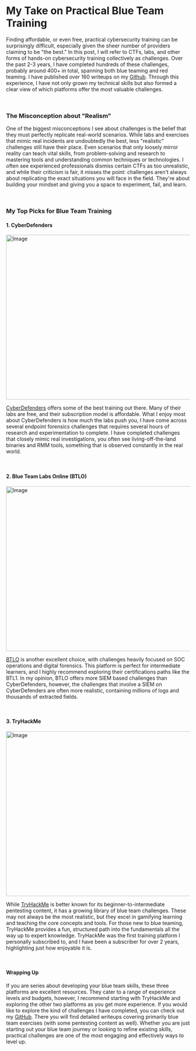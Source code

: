 # **My Take on Practical Blue Team Training** 

Finding affordable, or even free, practical cybersecurity training can be surprisingly difficult, especially given the sheer number of providers claiming to be "the best." In this post, I will refer to CTFs, labs, and other forms of hands-on cybersecurity training collectively as challenges. Over the past 2-3 years, I have completed hundreds of these challenges, probably around 400+ in total, spanning both blue teaming and red teaming. I have published over 160 writeups on my [Github](https://github.com/tim-barc/ctf_writeups). Through this experience, I have not only grown my technical skills but also formed a clear view of which platforms offer the most valuable challenges. 

<br>

### **The Misconception about "Realism"**

One of the biggest misconceptions I see about challenges is the belief that they must perfectly replicate real-world scenarios. While labs and exercises that mimic real incidents are undoubtedly the best, less "realistic" challenges still have their place. Even scenarios that only loosely mirror reality can teach vital skills, from problem-solving and research to mastering tools and understanding common techniques or technologies. I often see experienced professionals dismiss certain CTFs as too unrealistic, and while their criticism is fair, it misses the point: challenges aren't always about replicating the exact situations you will face in the field. They're about building your mindset and giving you a space to experiment, fail, and learn. 

<br>

### **My Top Picks for Blue Team Training**

#### **1. CyberDefenders**

<img width="940" height="450" alt="Image" src="https://github.com/user-attachments/assets/0fd3d79a-1a4c-43ec-8cec-dba3d6b58bfc" />

[CyberDefenders](https://cyberdefenders.org) offers some of the best training out there. Many of their labs are free, and their subscription model is affordable. What I enjoy most about CyberDefenders is how much the labs push you, I have come across several endpoint forensics challenges that requires several hours of research and experimentation to complete. I have completed challenges that closely mimic real investigations, you often see living-off-the-land binaries and RMM tools, something that is observed constantly in the real world. 

<br>

#### **2. Blue Team Labs Online (BTLO)**

<img width="940" height="450" alt="Image" src="https://github.com/user-attachments/assets/02c1221f-6608-4667-8272-e2f3cf799ac3" />

[BTLO](https://blueteamlabs.online/) is another excellent choice, with challenges heavily focused on SOC operations and digital forensics. This platform is perfect for intermediate learners, and I highly recommend exploring their certifications paths like the BTL1. In my opinion, BTLO offers more SIEM based challenges than CyberDefenders, however, the challenges that involve a SIEM on CyberDefenders are often more realistic, containing millions of logs and thousands of extracted fields. 

<br>

#### **3. TryHackMe**

<img width="940" height="450" alt="Image" src="https://github.com/user-attachments/assets/8ab2aeb7-13d6-42f2-b00a-506a6171b380" />

While [TryHackMe](https://tryhackme.com/) is better known for its beginner-to-intermediate pentesting content, it has a growing library of blue team challenges. These may not always be the most realistic, but they excel in gamifying learning and teaching the core concepts and tools. For those new to blue teaming, TryHackMe provides a fun, structured path into the fundamentals all the way up to expert knowledge. TryHackMe was the first training platform I personally subscribed to, and I have been a subscriber for over 2 years, highlighting just how enjoyable it is. 

<br> 

#### **Wrapping Up**

If you are series about developing your blue team skills, these three platforms are excellent resources. They cater to a range of experience levels and budgets, however, I recommend starting with TryHackMe and exploring the other two platforms as you get more experience. If you would like to explore the kind of challenges I have completed, you can check out my [GitHub](https://github.com/tim-barc/ctf_writeups). There you will find detailed writeups covering primarily blue team exercises (with some pentesting content as well). Whether you are just starting out your blue team journey or looking to refine existing skills, practical challenges are one of the most engaging and effectively ways to level up. 
